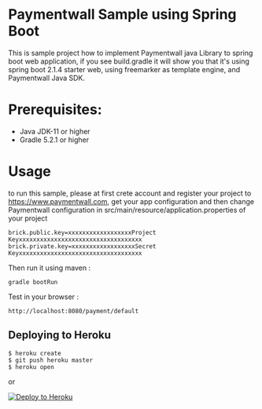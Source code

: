 Paymentwall Sample using Spring Boot
=========================================
This is sample project how to implement Paymentwall java Library to spring boot web application,
if you see build.gradle it will show you that it's using spring boot 2.1.4 starter web, using freemarker as template engine, and Paymentwall Java SDK.

Prerequisites:
==============
*	Java JDK-11 or higher
*	Gradle 5.2.1 or higher

Usage
=====
to run this sample, please at first crete account and register your project to https://www.paymentwall.com, get your app configuration and then change Paymentwall configuration in src/main/resource/application.properties of your project

		
    brick.public.key=xxxxxxxxxxxxxxxxxxProject Keyxxxxxxxxxxxxxxxxxxxxxxxxxxxxxxxxxxx
    brick.private.key=xxxxxxxxxxxxxxxxxxSecret Keyxxxxxxxxxxxxxxxxxxxxxxxxxxxxxxxxxxx
		

Then run it using maven :

		
	gradle bootRun
		

Test in your browser : 

		
	http://localhost:8080/payment/default
		

## Deploying to Heroku

```
$ heroku create
$ git push heroku master
$ heroku open
```
or

[![Deploy to Heroku](https://www.herokucdn.com/deploy/button.png)](https://heroku.com/deploy)

